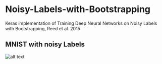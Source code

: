 # Noisy-Labels-with-Bootstrapping
Keras implementation of Training Deep Neural Networks on Noisy Labels with Bootstrapping, Reed et al. 2015

## MNIST with noisy Labels
![alt text](https://github.com/dwright04/Noisy-Labels-with-Bootstrapping/blob/master/Reed_et_al_figure_2.png)
